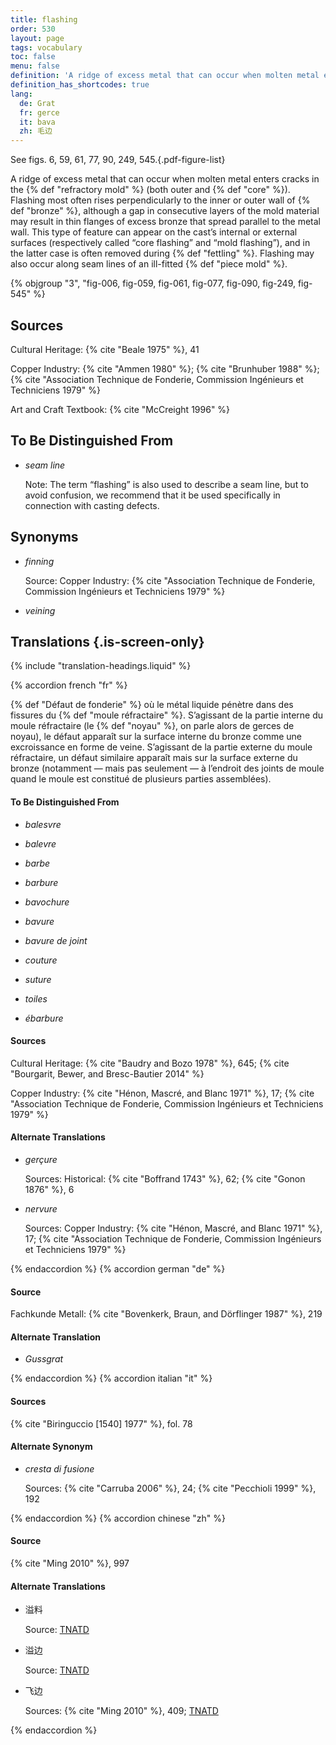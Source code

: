 ```yaml
---
title: flashing
order: 530
layout: page
tags: vocabulary
toc: false
menu: false
definition: 'A ridge of excess metal that can occur when molten metal enters cracks in the {% def "refractory mold" %} (both outer and {% def "core" %}). Flashing most often rises perpendicularly to the inner or outer wall of {% def "bronze" %}, although a gap in consecutive layers of the mold material may result in thin flanges of excess bronze that spread parallel to the metal wall. This type of feature can appear on the cast’s internal or external surfaces (respectively called “core flashing” and “mold flashing”), and in the latter case is often removed during {% def "fettling" %}. Flashing may also occur along seam lines of an ill-fitted {% def "piece mold" %}.'
definition_has_shortcodes: true
lang:
  de: Grat
  fr: gerce
  it: bava
  zh: 毛边
---
```


See figs. 6, 59, 61, 77, 90, 249, 545.{.pdf-figure-list}

A ridge of excess metal that can occur when molten metal enters cracks in the {% def "refractory mold" %} (both outer and {% def "core" %}). Flashing most often rises perpendicularly to the inner or outer wall of {% def "bronze" %}, although a gap in consecutive layers of the mold material may result in thin flanges of excess bronze that spread parallel to the metal wall. This type of feature can appear on the cast’s internal or external surfaces (respectively called “core flashing” and “mold flashing”), and in the latter case is often removed during {% def "fettling" %}. Flashing may also occur along seam lines of an ill-fitted {% def "piece mold" %}.

{% objgroup "3", "fig-006, fig-059, fig-061, fig-077, fig-090, fig-249, fig-545" %}

## Sources

Cultural Heritage: {% cite "Beale 1975" %}, 41

Copper Industry: {% cite "Ammen 1980" %}; {% cite "Brunhuber 1988" %}; {% cite "Association Technique de Fonderie, Commission Ingénieurs et Techniciens 1979" %}

Art and Craft Textbook: {% cite "McCreight 1996" %}

## To Be Distinguished From

- *seam line*

    Note: The term “flashing” is also used to describe a seam line, but to avoid confusion, we recommend that it be used specifically in connection with casting defects.

## Synonyms

- *finning*

    Source: Copper Industry: {% cite "Association Technique de Fonderie, Commission Ingénieurs et Techniciens 1979" %}

- *veining*

## Translations {.is-screen-only}

<div class="accordion">
{% include "translation-headings.liquid" %}

{% accordion french "fr" %}

{% def "Défaut de fonderie" %} où le métal liquide pénètre dans des fissures du {% def "moule réfractaire" %}. S’agissant de la partie interne du moule réfractaire (le {% def "noyau" %}, on parle alors de gerces de noyau), le défaut apparaît sur la surface interne du bronze comme une excroissance en forme de veine. S’agissant de la partie externe du moule réfractaire, un défaut similaire apparaît mais sur la surface externe du bronze (notamment — mais pas seulement — à l’endroit des joints de moule quand le moule est constitué de plusieurs parties assemblées).

#### To Be Distinguished From

- *balesvre*

- *balevre*

- *barbe*

- *barbure*

- *bavochure*

- *bavure*

- *bavure de joint*

- *couture*

- *suture*

- *toiles*

- *ébarbure*

#### Sources

Cultural Heritage: {% cite "Baudry and Bozo 1978" %}, 645; {% cite "Bourgarit, Bewer, and Bresc-Bautier 2014" %}

Copper Industry: {% cite "Hénon, Mascré, and Blanc 1971" %}, 17; {% cite "Association Technique de Fonderie, Commission Ingénieurs et Techniciens 1979" %}

#### Alternate Translations

- *gerçure*

    Sources: Historical: {% cite "Boffrand 1743" %}, 62; {% cite "Gonon 1876" %}, 6

- *nervure*

    Sources: Copper Industry: {% cite "Hénon, Mascré, and Blanc 1971" %}, 17; {% cite "Association Technique de Fonderie, Commission Ingénieurs et Techniciens 1979" %}

{% endaccordion %}
{% accordion german "de" %}

#### Source

Fachkunde Metall: {% cite "Bovenkerk, Braun, and Dörflinger 1987" %}, 219

#### Alternate Translation

- *Gussgrat*

{% endaccordion %}
{% accordion italian "it" %}

#### Sources

{% cite "Biringuccio [1540] 1977" %}, fol. 78

#### Alternate Synonym

- *cresta di fusione*

    Sources: {% cite "Carruba 2006" %}, 24; {% cite "Pecchioli 1999" %}, 192

{% endaccordion %}
{% accordion chinese "zh" %}

#### Source

{% cite "Ming 2010" %}, 997

#### Alternate Translations

- <span lang="zh">溢料</span>

    Source: [TNATD](https://terms.naer.edu.tw/detail/11553389/)

- <span lang="zh">溢边</span>

    Source: [TNATD](https://terms.naer.edu.tw/detail/11553389/)

- <span lang="zh">飞边</span>

    Sources: {% cite "Ming 2010" %}, 409; [TNATD](https://terms.naer.edu.tw/detail/11553389/)

{% endaccordion %}

</div>
